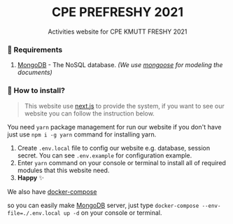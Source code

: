 <h1 align="center">CPE PREFRESHY 2021</h1>
<p align="center">Activities website for CPE KMUTT FRESHY 2021</p>

### 📝 Requirements
1. [MongoDB](https://github.com/mongodb/mongo) - The NoSQL database. *(We use [mongoose](https://github.com/Automattic/mongoose) for modeling the documents)*

### 🔧 How to install?
> This website use [next.js](https://github.com/vercel/next.js/) to provide the system, if you want to see our website you can follow the instruction below.

You need `yarn` package management for run our website if you don't have just use `npm i -g yarn` command for installing yarn.

1. Create `.env.local` file to config our website e.g. database, session secret. You can see `.env.example` for configuration example.
2. Enter `yarn` command on your console or terminal to install all of required modules that this website need.
3. **Happy** ✨

We also have [docker-compose](https://www.docker.com/)

so you can easily make [MongoDB](https://github.com/mongodb/mongo) server, just type `docker-compose --env-file=./.env.local up -d` on your console or terminal.
